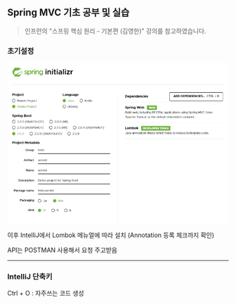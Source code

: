 ## Spring MVC 기초 공부 및 실습

> 인프런의 "스프링 핵심 원리 - 기본편 (김영한)" 강의를 참고하였습니다.
>

### 초기설정

![image-20220213231041902](README.assets/image-20220213231041902.png)

이후 IntelliJ에서 Lombok 메뉴얼에 따라 설치 (Annotation 등록 체크까지 확인)

API는 POSTMAN 사용해서 요청 주고받음





---

### IntelliJ 단축키

Ctrl + O : 자주쓰는 코드 생성 
